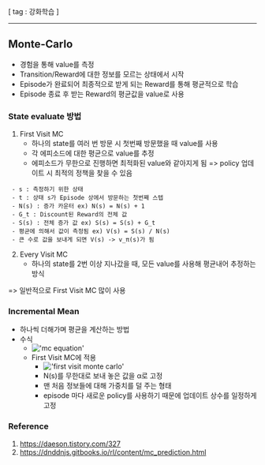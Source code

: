 [ tag : 강화학습 ]

---

## Monte-Carlo
- 경험을 통해 value를 측정
- Transition/Reward에 대한 정보를 모르는 상태에서 시작
- Episode가 완료되어 최종적으로 받게 되는 Reward를 통해 평균적으로 학습
- Episode 종료 후 받는 Reward의 평균값을 value로 사용

### State evaluate 방법
1. First Visit MC
    - 하나의 state를 여러 번 방문 시 첫번째 방문했을 때 value를 사용
    - 각 에피소드에 대한 평균으로 value를 추정
    - 에피소드가 무한으로 진행하면 최적화된 value와 같아지게 됨 => policy 업데이트 시 최적의 정책을 찾을 수 있음

```
 - s : 측정하기 위한 상태
 - t : 상태 s가 Episode 상에서 방문하는 첫번째 스텝
 - N(s) : 증가 카운터 ex) N(s) = N(s) + 1
 - G_t : Discount된 Reward의 전체 값
 - S(s) : 전체 증가 값 ex) S(s) = S(s) + G_t
 - 평균에 의해서 값이 측정됨 ex) V(s) = S(s) / N(s)
 - 큰 수로 값을 보내게 되면 V(s) -> v_π(s)가 됨
```

2. Every Visit MC
    - 하나의 state를 2번 이상 지나갔을 때, 모든 value를 사용해 평균내어 추정하는 방식

=> 일반적으로 First Visit MC 많이 사용

### Incremental Mean
- 하나씩 더해가며 평균을 계산하는 방법
- 수식
    - !['mc equation'](http://10.231.238.12:31111/smlee/rl-tutorial/raw/master/asset/img/mc_equation.PNG)
    - First Visit MC에 적용
        - !['first visit monte carlo'](http://10.231.238.12:31111/smlee/rl-tutorial/raw/master/asset/img/inc_mean_after_fmc.PNG)
        - N(s)를 무한대로 보내 놓은 값을 α로 고정
        - 맨 처음 정보들에 대해 가중치를 덜 주는 형태
        - episode 마다 새로운 policy를 사용하기 때문에 업데이트 상수를 일정하게 고정


### Reference
1. https://daeson.tistory.com/327
2. https://dnddnjs.gitbooks.io/rl/content/mc_prediction.html

